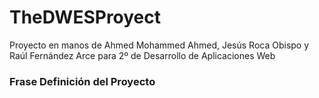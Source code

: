 # TheDWESProyect
Proyecto en manos de Ahmed Mohammed Ahmed, Jesús Roca Obispo y Raúl Fernández Arce para 2º de Desarrollo de Aplicaciones Web

### Frase Definición del Proyecto
